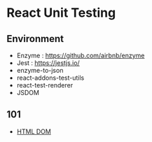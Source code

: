 # React Unit Testing
## Environment
 * Enzyme : https://github.com/airbnb/enzyme
 * Jest : https://jestjs.io/
 * enzyme-to-json
 * react-addons-test-utils 
 * react-test-renderer
 * JSDOM
## 101
 * [HTML DOM](https://www.w3schools.com/Js/js_htmldom.asp)
